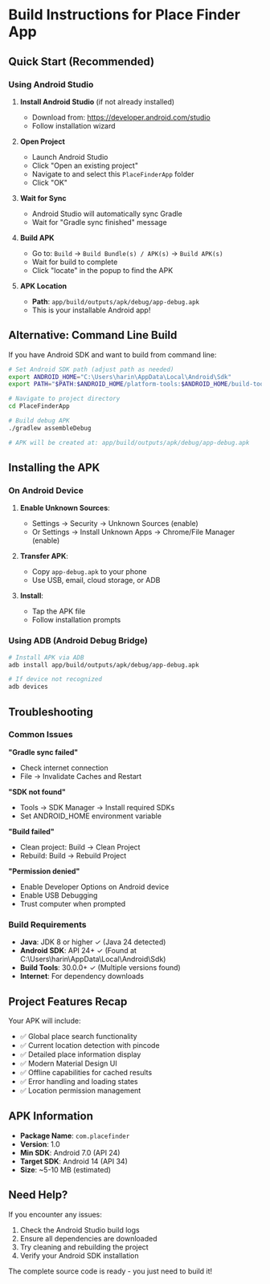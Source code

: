 # Build Instructions for Place Finder App

## Quick Start (Recommended)

### Using Android Studio
1. **Install Android Studio** (if not already installed)
   - Download from: https://developer.android.com/studio
   - Follow installation wizard

2. **Open Project**
   - Launch Android Studio
   - Click "Open an existing project"
   - Navigate to and select this `PlaceFinderApp` folder
   - Click "OK"

3. **Wait for Sync**
   - Android Studio will automatically sync Gradle
   - Wait for "Gradle sync finished" message

4. **Build APK**
   - Go to: `Build` → `Build Bundle(s) / APK(s)` → `Build APK(s)`
   - Wait for build to complete
   - Click "locate" in the popup to find the APK

5. **APK Location**
   - **Path**: `app/build/outputs/apk/debug/app-debug.apk`
   - This is your installable Android app!

## Alternative: Command Line Build

If you have Android SDK and want to build from command line:

```bash
# Set Android SDK path (adjust path as needed)
export ANDROID_HOME="C:\Users\harin\AppData\Local\Android\Sdk"
export PATH="$PATH:$ANDROID_HOME/platform-tools:$ANDROID_HOME/build-tools/34.0.0"

# Navigate to project directory
cd PlaceFinderApp

# Build debug APK
./gradlew assembleDebug

# APK will be created at: app/build/outputs/apk/debug/app-debug.apk
```

## Installing the APK

### On Android Device
1. **Enable Unknown Sources**:
   - Settings → Security → Unknown Sources (enable)
   - Or Settings → Install Unknown Apps → Chrome/File Manager (enable)

2. **Transfer APK**:
   - Copy `app-debug.apk` to your phone
   - Use USB, email, cloud storage, or ADB

3. **Install**:
   - Tap the APK file
   - Follow installation prompts

### Using ADB (Android Debug Bridge)
```bash
# Install APK via ADB
adb install app/build/outputs/apk/debug/app-debug.apk

# If device not recognized
adb devices
```

## Troubleshooting

### Common Issues

**"Gradle sync failed"**
- Check internet connection
- File → Invalidate Caches and Restart

**"SDK not found"**
- Tools → SDK Manager → Install required SDKs
- Set ANDROID_HOME environment variable

**"Build failed"**
- Clean project: Build → Clean Project
- Rebuild: Build → Rebuild Project

**"Permission denied"**
- Enable Developer Options on Android device
- Enable USB Debugging
- Trust computer when prompted

### Build Requirements
- **Java**: JDK 8 or higher ✓ (Java 24 detected)
- **Android SDK**: API 24+ ✓ (Found at C:\Users\harin\AppData\Local\Android\Sdk)
- **Build Tools**: 30.0.0+ ✓ (Multiple versions found)
- **Internet**: For dependency downloads

## Project Features Recap

Your APK will include:
- ✅ Global place search functionality
- ✅ Current location detection with pincode
- ✅ Detailed place information display
- ✅ Modern Material Design UI
- ✅ Offline capabilities for cached results
- ✅ Error handling and loading states
- ✅ Location permission management

## APK Information
- **Package Name**: `com.placefinder`
- **Version**: 1.0
- **Min SDK**: Android 7.0 (API 24)
- **Target SDK**: Android 14 (API 34)
- **Size**: ~5-10 MB (estimated)

## Need Help?
If you encounter any issues:
1. Check the Android Studio build logs
2. Ensure all dependencies are downloaded
3. Try cleaning and rebuilding the project
4. Verify your Android SDK installation

The complete source code is ready - you just need to build it!

